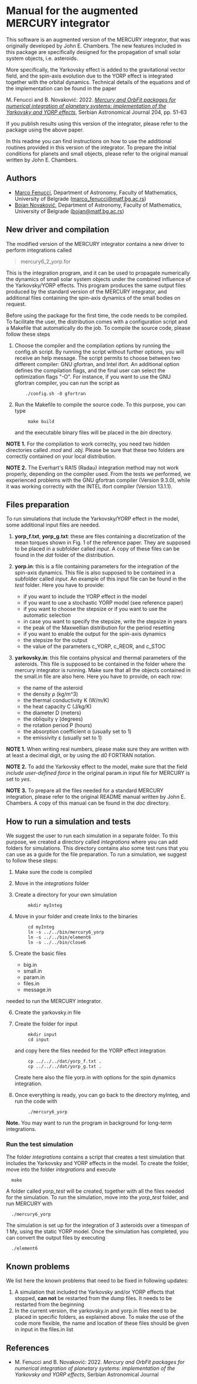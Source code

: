 # Manual for the augmented MERCURY integrator


This software is an augmented version of the MERCURY integrator, that was  originally
developed by John E. Chambers. The new features included in this package are specifically
designed for the propagation of small solar system objects, i.e. asteroids.

More specifically, the Yarkovsky effect is added to the gravitational vector field, and
the spin-axis evolution due to the YORP effect is integrated together with the orbital
dynamics. Technical details of the equations and of the implementation can be found in the
paper

M. Fenucci and B. Novaković: 2022. [*Mercury and OrbFit packages for numerical integration of planetary systems:
implementation of the Yarkovsky and YORP effects*](https://ui.adsabs.harvard.edu/abs/2022SerAJ.204...51F/abstract), Serbian Astronomical Journal 204, pp. 51-63

If you publish results using this version of the integrator, please refer to the package
using the above paper. 

In this readme you can find instructions on how to use the additional routines provided in
this version of the integrator. To prepare the initial conditions for planets and small
objects, please refer to the original manual written by John E. Chambers. 


## Authors 
- [Marco Fenucci](http://adams.dm.unipi.it/~fenucci/index.html), Department of Astronomy, Faculty of Mathematics, University of Belgrade (<marco_fenucci@matf.bg.ac.rs>) 
- [Bojan Novaković](http://poincare.matf.bg.ac.rs/~bojan/index_e.html), Department of Astronomy, Faculty of Mathematics, University of Belgrade (<bojan@matf.bg.ac.rs>) 


## New driver and compilation

The modified version of the MERCURY integrator contains a new driver to perform integrations called

 >  mercury6_2_yorp.for

This is the integration program, and it can be used to propagate numerically the dynamics of small solar system objects under the combined influence of the Yarkovsky/YORP effects. This program produces the same output files produced by the standard version of the MERCURY integrator, and additional files containing the spin-axis dynamics of the small bodies on request.

Before using the package for the first time, the code needs to be compiled. To facilitate the user, the distribution comes with a configuration script and a Makefile that automatically do the job. To compile the source code, please follow these steps
1. Choose the compiler and the compilation options by running the config.sh script. By running the script without further options, you will receive an help message. The script permits to choose between two different compiler: GNU gfortran, and Intel ifort. An additional option defines the compilation flags, and the final user can select the optimization flags "-O". For instance, if you want to use the GNU gfortran compiler, you can run the script as
           
           ./config.sh -O gfortran
            
2. Run the Makefile to compile the source code. To this purpose, you can type

            make build

   and the executable binary files will be placed in the *bin* directory.


**NOTE 1.** For the compilation to work correclty, you need two hidden directories called *.mod* and *.obj*. Please be sure that these two folders are correctly contained on your local distribution.

**NOTE 2.** The Everhart's RA15 (Radau) integration method may not work properly, depending on the compiler used. From the tests we performed, we experienced problems with the GNU gfortran compiler (Version 9.3.0), while it was working correctly with the INTEL ifort compiler (Version 13.1.1).

## Files preparation

To run simulations that include the Yarkovsky/YORP effect in the model, some additional input files are needed. 
   1. **yorp_f.txt**, **yorp_g.txt**: these are files containing a discretization of the mean torques shown in Fig. 1 of the reference paper. They are supposed to be placed in a subfolder called *input*. A copy of these files can be found in the *dat* folder of the distribution.
   2. **yorp.in**: this is a file containing parameters for the integration of the spin-axis
     dynamics. This file is also supposed to be contained in a subfolder called *input*. An example of this input file can be found in the *test* folder.
     Here you have to provide:
         - if you want to include the YORP effect in the model
         - if you want to use a stochastic YORP model (see reference paper)
         - if you want to choose the stepsize or if you want to use the automatic
            selection
         - in case you want to specify the stepsize, write the stepsize in years
         - the peak of the Maxwellian distribution for the period resetting
         - if you want to enable the output for the spin-axis dynamics
         - the stepsize for the output    
         - the value of the parameters c_YORP, c_REOR, and c_STOC

     
   3. **yarkovsky.in**: this file contains physical and thermal parameters of the asteroids.
     This file is supposed to be contained in the folder where the mercury integrator is
     running. Make sure that all the objects contained in the small.in file are also here.
     Here you have to provide, on each row:
         - the name of the asteroid
         - the density &rho; (kg/m^3)
         - the thermal conductivity K (W/m/K)
         - the heat capacity C (J/kg/K)
         - the diameter    D (meters)
         - the obliquity  &gamma; (degrees)
         - the rotation period  P (hours)
         - the absorption coefficient &alpha; (usually set to 1)
         - the emissivity &epsilon; (usually set to 1)

**NOTE 1.** When writing real numbers, please make sure they are written with at least a decimal digit, or by using the d0 FORTRAN notation.

**NOTE 2.** To add the Yarkovsky effect to the model, make sure that the field *include user-defined force* in the original param.in input file for MERCURY is set to *yes*.

**NOTE 3.** To prepare all the files needed for a standard MERCURY integration, please refer to the original README manual written by John E. Chambers. A copy of this manual can be found in the *doc* directory.

## How to run a simulation and tests
We suggest the user to run each simulation in a separate folder. To this purpose, we created a directory called *integrations* where you can add folders for simulations. This directory contains also some test runs that you can use as a guide for the file preparation. To run a simulation, we suggest to follow these steps:
1. Make sure the code is compiled
2. Move in the *integrations* folder
3. Create a directory for your own simulation

            mkdir myInteg

4. Move in your folder and create links to the binaries

            cd myInteg
            ln -s ../../bin/mercury6_yorp
            ln -s ../../bin/element6
            ln -s ../../bin/close6

5. Create the basic files 
   - big.in
   - small.in
   - param.in
   - files.in
   - message.in
    
  needed to run the MERCURY integrator.

6. Create the yarkovsky.in file

7. Create the folder for input

            mkdir input
            cd input
            
   and copy here the files needed for the YORP effect integration
   
            cp ../../../dat/yorp_f.txt .
            cp ../../../dat/yorp_g.txt .
            
   Create here also the file yorp.in with options for the spin dynamics integration.

8. Once everything is ready, you can go back to the directory myInteg, and run the code with

            ./mercury6_yorp
            
**Note.** You may want to run the program in background for long-term integrations.
   
### Run the test simulation
The folder *integrations* contains a script that creates a test simulation that includes
the Yarkovsky and YORP effects in the model. To create the folder, move into the folder
*integrations* and execute

      make

A folder called *yorp_test* will be created, together with all the files needed for the
simulation. To run the simulation, move into the *yorp_test* folder, and run MERCURY with

      ./mercury6_yorp

The simulation is set up for the integration of 3 asteroids over a timespan of 1 My, using
the static YORP model. Once the simulation has completed, you can convert the output files
by executing

      ./element6

## Known problems
We list here the known problems that need to be fixed in following updates:
1. A simulation that included the Yarkovsky and/or YORP effects that stopped, **can not**
   be restarted from the dump files. It needs to be restarted from the beginning
2. In the current version, the yarkovsky.in and yorp.in files need to be placed in
   specific folders, as explained above. To make the use of the code more flexible, the
   name and location of these files should be given in input in the files.in list

## References
- M. Fenucci and B. Novaković: 2022. *Mercury and OrbFit packages for numerical integration of planetary systems:
implementation of the Yarkovsky and YORP effects*, Serbian Astronomical Journal

